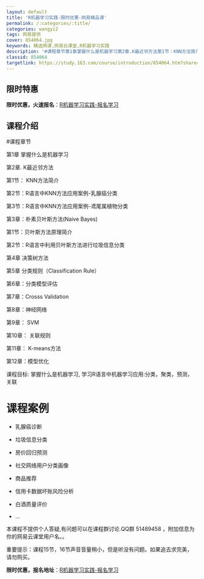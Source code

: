 ```yaml
---
layout: default
title: 'R机器学习实践-限时优惠-网易精品课'
permalink: /:categories/:title/
categories: wangyi2
tags: 网易提供
cover: 854064.jpg
keywords: 精选网课,网易云课堂,R机器学习实践
description: '#课程章节第1章掌握什么是机器学习第2章.K最近邻方法第1节：KNN方法简介第2节：R语言中KNN方法应用案例-乳腺癌分'
classid: 854064
targetlink: https://study.163.com/course/introduction/854064.htm?share=1&shareId=1025206652&utm_campaign=share&utm_medium=iphoneShare&utm_source=&utm_u=1025206652
---
```


## 限时特惠

**限时优惠，火速报名**：[R机器学习实践-报名学习](https://study.163.com/course/introduction/854064.htm?share=1&shareId=1025206652&utm_campaign=share&utm_medium=iphoneShare&utm_source=&utm_u=1025206652)

## 课程介绍

#课程章节

第1章 掌握什么是机器学习

第2章. K最近邻方法

第1节： KNN方法简介

第2节：R语言中KNN方法应用案例-乳腺癌分类

第3节：R语言中KNN方法应用案例-鸢尾属植物分类

第3章：朴素贝叶斯方法(Naive Bayes)

第1节：贝叶斯方法原理简介

第2节：R语言中利用贝叶斯方法进行垃圾信息分类

第4章 决策树方法

第5章 分类规则（Classification Rule）

第6章：分类模型评估

第7章：Crosss Validation

第8章：神经网络

第9章： SVM

第10章： 关联规则

第11章： K-means方法

第12章：模型优化



课程目标: 掌握什么是机器学习, 学习R语言中机器学习应用:分类，聚类，预测，关联



# 课程案例

+ 乳腺癌诊断

+ 垃圾信息分类

+ 房价回归预测

+ 社交网络用户分类画像

+ 商品推荐

+ 信用卡数据坏账风险分析

+ 白酒质量评价

+ ...



本课程不提供个人答疑,有问题可以在课程群讨论.QQ群 51489458 ，附加信息为你的网易云课堂用户名。。

重要提示：课程15节，16节声音音量稍小，但是听没有问题。如果追去求完美，请勿购买。

**限时优惠，报名地址**：[R机器学习实践-报名学习](https://study.163.com/course/introduction/854064.htm?share=1&shareId=1025206652&utm_campaign=share&utm_medium=iphoneShare&utm_source=&utm_u=1025206652)

